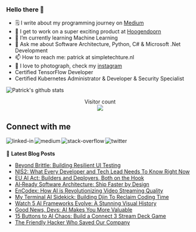 ### Hello there 👋

<!--
**PatrickKalkman/PatrickKalkman** is a ✨ _special_ ✨ repository because its `README.md` (this file) appears on your GitHub profile. -->

- 🗒 I write about my programming journey on [Medium](https://medium.com/@pkalkman)
- 🔭 I get to work on a super exciting product at [Hoogendoorn](https://www.hoogendoorn.nl/en/iivo/)
- 🌱 I’m currently learning Machine Learning
- 💬 Ask me about Software Architecture, Python, C# & Microsoft .Net Development
- 📫 How to reach me: patrick at simpletechture.nl
- 📸 I love to photograph, check my [instagram](https://www.instagram.com/patrick_kalkman.photography/)  
- Certified TensorFlow Developer
- Certified Kubernetes Administrator & Developer & Security Specialist

![Patrick's github stats](https://github-readme-stats.vercel.app/api?username=patrickkalkman&count_private=true&show_icons=true&theme=algolia)

<p align="center"> 
  Visitor count<br>
  <img src="https://profile-counter.glitch.me/patrickkalkman/count.svg" />
</p>

## Connect with me
[<img align="left" alt="linked-in" src="https://img.shields.io/badge/linkedin-%230077B5.svg?&style=for-the-badge&logo=linkedin&logoColor=white" />](https://www.linkedin.com/in/pkalkman)
[<img align="left" alt="medium" src="https://img.shields.io/badge/medium-%2312100E.svg?&style=for-the-badge&logo=medium&logoColor=white" />](https://medium.com/@pkalkman)
[<img align="left" alt="stack-overflow" src="https://img.shields.io/badge/stack%20overflow-FE7A16?logo=stack-overflow&logoColor=white&style=for-the-badge" />](https://stackoverflow.com/users/328238/patrick?tab=profile)
[<img align="left" alt="twitter" src="https://img.shields.io/badge/twitter-%231DA1F2.svg?&style=for-the-badge&logo=twitter&logoColor=white" />](https://twitter.com/kalkie)
<br>
<br>
📕 **Latest Blog Posts**
<!-- BLOG-POST-LIST:START -->
- [Beyond Brittle: Building Resilient UI Testing](https://ai.gopubby.com/beyond-brittle-building-resilient-ui-testing-9d66122580e9?source=rss-e42a3542bc38------2)
- [NIS2: What Every Developer and Tech Lead Needs To Know Right Now](https://levelup.gitconnected.com/nis2-what-every-developer-and-tech-lead-needs-to-know-right-now-796028926d8f?source=rss-e42a3542bc38------2)
- [EU AI Act: Builders and Deployers, Both on the Hook](https://ai.gopubby.com/eu-ai-act-builders-and-deployers-both-on-the-hook-154dda1a7436?source=rss-e42a3542bc38------2)
- [AI‑Ready Software Architecture: Ship Faster by Design](https://levelup.gitconnected.com/ai-ready-software-architecture-ship-faster-by-design-f5e6006630ac?source=rss-e42a3542bc38------2)
- [EnCodex: How AI is Revolutionizing Video Streaming Quality](https://ai.gopubby.com/encodex-how-ai-is-revolutionizing-video-streaming-quality-b69f0c95b8fa?source=rss-e42a3542bc38------2)
- [My Terminal AI Sidekick: Building Djin To Reclaim Coding Time](https://levelup.gitconnected.com/my-terminal-ai-sidekick-building-djin-to-reclaim-coding-time-b82c5f85a4a5?source=rss-e42a3542bc38------2)
- [Watch 5 AI Frameworks Evolve: A Stunning Visual History](https://generativeai.pub/watch-5-ai-frameworks-evolve-a-stunning-visual-history-7e7268766a82?source=rss-e42a3542bc38------2)
- [Good News, Devs: AI Makes You More Valuable](https://generativeai.pub/good-news-devs-ai-makes-you-more-valuable-cc0044ba8fe6?source=rss-e42a3542bc38------2)
- [15 Buttons to AI Chaos: Build a Connect 3 Stream Deck Game](https://generativeai.pub/15-buttons-to-ai-chaos-build-a-connect-3-stream-deck-game-6e2d80594913?source=rss-e42a3542bc38------2)
- [The Friendly Hacker Who Saved Our Company](https://levelup.gitconnected.com/the-friendly-hacker-who-saved-our-company-d355c28af1e8?source=rss-e42a3542bc38------2)
<!-- BLOG-POST-LIST:END -->
